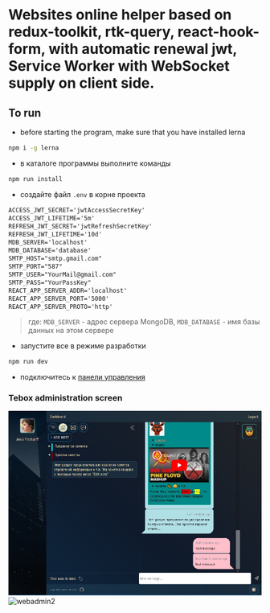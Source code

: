 # Websites online helper based on redux-toolkit, rtk-query, react-hook-form, with automatic renewal jwt, Service Worker with WebSocket supply on client side.

## To run

- before starting the program, make sure that you have installed lerna
```sh
npm i -g lerna
```
- в каталоге программы выполните команды
```sh
npm run install
```
- создайте файл `.env` в корне проекта
```
ACCESS_JWT_SECRET='jwtAccessSecretKey'
ACCESS_JWT_LIFETIME='5m'
REFRESH_JWT_SECRET='jwtRefreshSecretKey'
REFRESH_JWT_LIFETIME='10d'
MDB_SERVER='localhost'
MDB_DATABASE='database'
SMTP_HOST="smtp.gmail.com"
SMTP_PORT="587"
SMTP_USER="YourMail@gmail.com"
SMTP_PASS="YourPassKey"
REACT_APP_SERVER_ADDR='localhost'
REACT_APP_SERVER_PORT='5000'
REACT_APP_SERVER_PROTO='http'
```
> где:  `MDB_SERVER` - адрес сервера MongoDB, `MDB_DATABASE` - имя базы данных на этом сервере

- запустите все в режиме разработки
```sh
npm run dev
```
- подключитесь к [панели управления](http://localhost:3000)

### Tebox administration screen

<img src="./packages/assets/images/webadmin1.jpg" alt="webadmin1" />

<img src="./packages/assets/images/webadmin2.gif" alt="webadmin2" />
